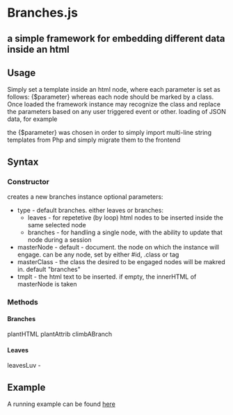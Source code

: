 # Branches.js
## a simple framework for embedding different data inside an html

## Usage

Simply set a template inside an html node, where each parameter is set as follows: {$parameter}
whereas each node should be marked by a class.
Once loaded the framework instance may recognize the class and replace the parameters based on any user triggered event or other. loading of JSON data, for example

the {$parameter} was chosen in order to simply import multi-line string templates from Php and simply migrate them to the frontend

## Syntax

### Constructor

creates a new branches instance
optional parameters:
* type - default branches. either leaves or branches:
    * leaves - for repetetive (by loop) html nodes to be inserted inside the same selected node
    * branches - for handling a single node, with the ability to update that node during a session
* masterNode - default - document. the node on which the instance will engage. can be any node, set by either #id, .class or tag
* masterClass - the class the desired to be engaged nodes will be makred in. default "branches"
* tmplt - the html text to be inserted. if empty, the innerHTML of masterNode is taken

### Methods

#### Branches
plantHTML
plantAttrib
climbABranch

#### Leaves
leavesLuv - 

## Example
A running example can be found <a href="https://42knots.midrehov.com/42/apps/news.html?channel=56">here</a>

